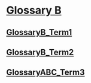# [Glossary B](#glossary-b)

## [GlossaryB\_Term1](#glossaryb\_term1)

## [GlossaryB\_Term2](#glossaryb\_term2)

## [GlossaryABC\_Term3](#glossaryabc\_term3)
